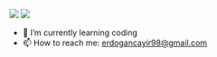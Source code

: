 

![](https://media3.giphy.com/media/jRvs5IPABac6uoZvn1/giphy.gif)
![](https://media1.giphy.com/media/StFa4UNxqM4CZxq41R/giphy.gif?cid=ecf05e47fsijha9l8s01ciw4ceabl1hd4ui1carwkdtxajzl&rid=giphy.gif&ct=s)
- 🌱 I’m currently learning coding
- 📫 How to reach me: erdogancayir98@gmail.com
